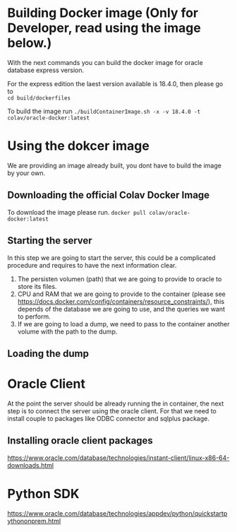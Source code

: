 # Building Docker image (Only for Developer, read using the image below.)

With the  next commands you can build the docker image for oracle database express version.

For the express edition the laest version available is 18.4.0, then please go to  
`
cd build/dockerfiles
`

To build the image run
`
./buildContainerImage.sh -x -v 18.4.0 -t colav/oracle-docker:latest
`

# Using  the dokcer image

We are providing an image already built, you dont have to build the image by your own.

## Downloading the official Colav Docker Image
To download the image please run.
`
docker pull colav/oracle-docker:latest
`

## Starting the server

In this step we are going to start the server, this could be a complicated procedure and requires to have the next information clear.

1) The persisten volumen (path) that we are going to provide to oracle to store its files.
2) CPU and RAM that we are going to provide to the container (please see https://docs.docker.com/config/containers/resource_constraints/), this depends of the database we are going to use, and the queries we want to perform.
3) If we are going to load a dump, we need to pass to the container another volume with the path to the dump.


## Loading the dump


# Oracle Client

At the point the server should be already running the in container, the next step is to connect the server
using the oracle client. For that we need to install couple to packages like ODBC connector and sqlplus package.

## Installing oracle client packages
https://www.oracle.com/database/technologies/instant-client/linux-x86-64-downloads.html

# Python SDK
https://www.oracle.com/database/technologies/appdev/python/quickstartpythononprem.html





